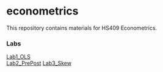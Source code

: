 # econometrics
This repository contains materials for HS409 Econometrics.

### Labs
[Lab1_OLS](Labs/Lab1_OLS.md)  
[Lab2_PrePost](Labs/Lab2_PrePost.md)
[Lab3_Skew](Labs/Lab3_Skew.md)
